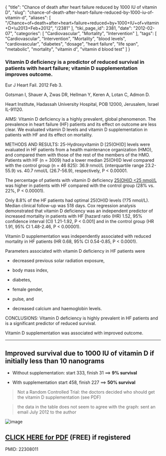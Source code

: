 {
    "title": "Chance of death after heart failure reduced by 1000 IU of vitamin D",
    "slug": "chance-of-death-after-heart-failure-reduced-by-1000-iu-of-vitamin-d",
    "aliases": [
        "/Chance+of+death+after+heart+failure+reduced+by+1000+IU+of+vitamin+D+\u2013+Feb+2012",
        "/2381"
    ],
    "tiki_page_id": 2381,
    "date": "2012-02-07",
    "categories": [
        "Cardiovascular",
        "Mortality",
        "Intervention"
    ],
    "tags": [
        "Cardiovascular",
        "Intervention",
        "Mortality",
        "blood levels",
        "cardiovascular",
        "diabetes",
        "dosage",
        "heart failure",
        "life span",
        "metabolic",
        "mortality",
        "vitamin d",
        "vitamin d blood test"
    ]
}


### Vitamin D deficiency is a predictor of reduced survival in patients with heart failure; vitamin D supplementation improves outcome.

Eur J Heart Fail. 2012 Feb 3.

Gotsman I, Shauer A, Zwas DR, Hellman Y, Keren A, Lotan C, Admon D.

Heart Institute, Hadassah University Hospital, POB 12000, Jerusalem, Israel IL-91120.

AIMS: Vitamin D deficiency is a highly prevalent, global phenomenon. The prevalence in heart failure (HF) patients and its effect on outcome are less clear. We evaluated vitamin D levels and vitamin D supplementation in patients with HF and its effect on mortality.

METHODS AND RESULTS: 25-Hydroxyvitamin D <span>[25(OH)D]</span> levels were evaluated in HF patients from a health maintenance organization (HMO), and compared them with those of the rest of the members of the HMO. Patients with HF (n = 3009) had a lower median 25(OH)D level compared with the control group (n = 46 825): 36.9 nmol/L (interquartile range 23.2-55.9) vs. 40.7 nmol/L (26.7-56.9), respectively, P < 0.00001. 

The percentage of patients with vitamin D deficiency [25(OH)D <25 nmol/L](25(OH)D%20<25%20nmol/L) was higher in patients with HF compared with the control group (28% vs. 22%, P < 0.00001). 

Only 8.8% of the HF patients had optimal 25(OH)D levels (?75 nmol/L). Median clinical follow-up was 518 days. Cox regression analysis demonstrated that vitamin D deficiency was an independent predictor of increased mortality in patients with HF <span>[hazard ratio (HR) 1.52, 95% confidence interval (CI) 1.21-1.92, P < 0.001]</span> and in the control group (HR 1.91, 95% CI 1.48-2.46, P < 0.00001). 

Vitamin D supplementation was independently associated with reduced mortality in HF patients (HR 0.68, 95% CI 0.54-0.85, P < 0.0001). 

Parameters associated with vitamin D deficiency in HF patients were 

* decreased previous solar radiation exposure, 

* body mass index, 

* diabetes, 

* female gender, 

* pulse, and 

* decreased calcium and haemoglobin levels.

CONCLUSIONS: Vitamin D deficiency is highly prevalent in HF patients and is a significant predictor of reduced survival. 

Vitamin D supplementation was associated with improved outcome.

- - - - - - - - - - - - - - - - - - - - - - - - - 

## Improved survival due to 1000 IU of vitamin D if initially less than 10 nanograms

* Without supplementation: start 333,   finish 31 ==>  **9% survival** 

* With supplementation  start 458,  finish 227 ==>  **50% survival** 

> Not a Random Controlled Trial: the doctors decided who should get the vitamin D supplementation (see PDF)

> the data in the table does not seem to agree with the graph: sent an email July 2012 to the author

<img src="https://d378j1rmrlek7x.cloudfront.net/attachments/jpeg/hf-fig-3.jpg" alt="image">

## [CLICK HERE for PDF](https://www.VitaminDWiki.com/tiki-download_file.php?fileId=2150) (FREE) if registered

PMID:     22308011